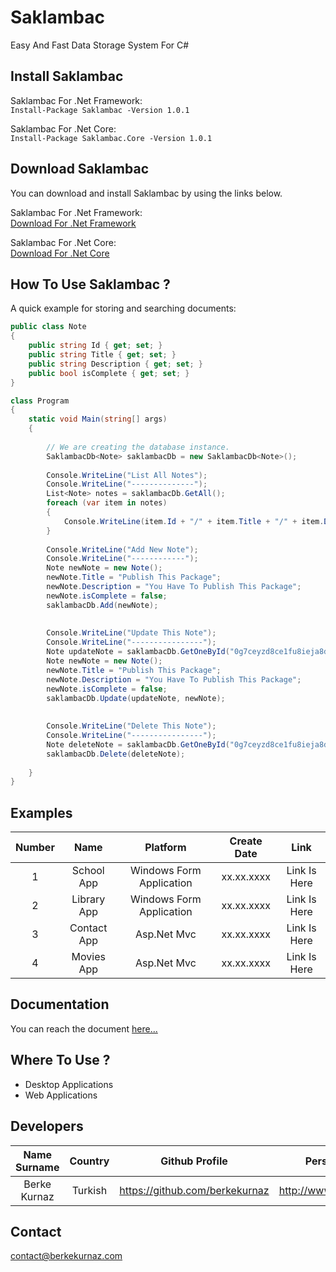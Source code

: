 # Saklambac
Easy And Fast Data Storage System For C#


## Install Saklambac
Saklambac For .Net Framework: </br>
``` Install-Package Saklambac -Version 1.0.1 ``` </br>

Saklambac For .Net Core: </br>
``` Install-Package Saklambac.Core -Version 1.0.1 ``` </br>

## Download Saklambac
You can download and install Saklambac by using the links below.</br>

Saklambac For .Net Framework: </br>
[Download For .Net Framework](https://www.nuget.org/packages/Saklambac) </br>

Saklambac For .Net Core: </br>
[Download For .Net Core](https://www.nuget.org/packages/Saklambac.Core) </br>


## How To Use Saklambac ?
A quick example for storing and searching documents:
```C#
public class Note
{
    public string Id { get; set; }
    public string Title { get; set; }
    public string Description { get; set; }
    public bool isComplete { get; set; }
}

class Program
{
	static void Main(string[] args)
    {
    
        // We are creating the database instance.
    	SaklambacDb<Note> saklambacDb = new SaklambacDb<Note>();
        
    	Console.WriteLine("List All Notes");
        Console.WriteLine("--------------");
        List<Note> notes = saklambacDb.GetAll();
        foreach (var item in notes)
        {
        	Console.WriteLine(item.Id + "/" + item.Title + "/" + item.Description + "/" + item.isCompleted);
        }
        
        Console.WriteLine("Add New Note");
        Console.WriteLine("------------");
        Note newNote = new Note();
        newNote.Title = "Publish This Package";
        newNote.Description = "You Have To Publish This Package";
        newNote.isComplete = false;
        saklambacDb.Add(newNote);
        
        
        Console.WriteLine("Update This Note");
        Console.WriteLine("----------------");
        Note updateNote = saklambacDb.GetOneById("0g7ceyzd8ce1fu8ieja8dede");
        Note newNote = new Note();
        newNote.Title = "Publish This Package";
        newNote.Description = "You Have To Publish This Package";
        newNote.isComplete = false;
        saklambacDb.Update(updateNote, newNote);
        
        
        Console.WriteLine("Delete This Note");
        Console.WriteLine("----------------");
        Note deleteNote = saklambacDb.GetOneById("0g7ceyzd8ce1fu8ieja8dede");
        saklambacDb.Delete(deleteNote);
        
    }
}

```

## Examples
| Number | Name | Platform           | Create Date  | Link  |
| :-------------: | :-------------: |:-------------:| :-----:|  :-----:|
| 1 | School App     | Windows Form Application  | xx.xx.xxxx | Link Is Here |
| 2 | Library App     | Windows Form Application  | xx.xx.xxxx | Link Is Here |
| 3 | Contact App     | Asp.Net Mvc  | xx.xx.xxxx | Link Is Here |
| 4 | Movies App     | Asp.Net Mvc  | xx.xx.xxxx | Link Is Here |

## Documentation

You can reach the document [here...](https://github.com/berkekurnaz/Saklambac/tree/master/docs)

## Where To Use ? 
- Desktop Applications
- Web Applications

## Developers
| Name Surname        | Country           | Github Profile  | Personel Website  |
| :-------------: |:-------------:| :-----:|  :-----:|
| Berke Kurnaz     | Turkish | https://github.com/berkekurnaz  | http://www.berkekurnaz.com |

## Contact
contact@berkekurnaz.com